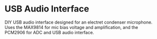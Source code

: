 # USB Audio Interface

DIY USB audio interface designed for an electret condenser microphone. Uses the MAX9814 for mic bias voltage and amplification, and the PCM2906 for ADC and USB audio interface.
